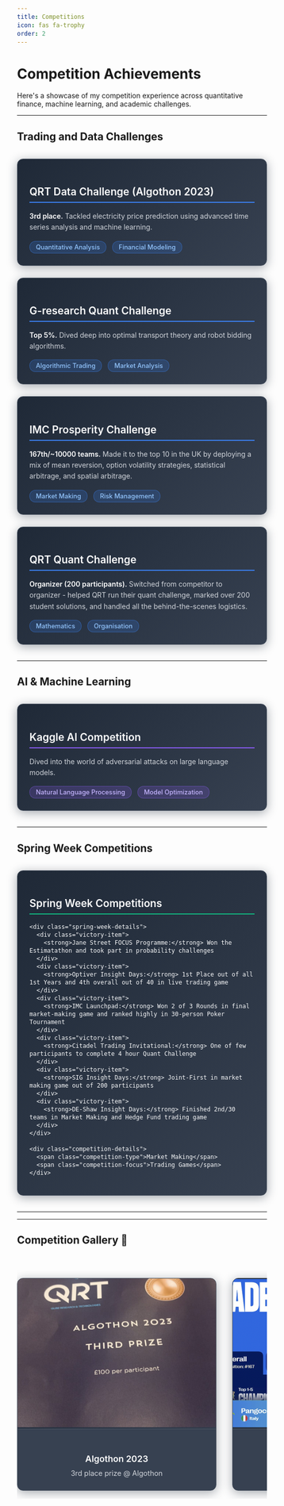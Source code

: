 ```yaml
---
title: Competitions
icon: fas fa-trophy
order: 2
---
```


# Competition Achievements

Here's a showcase of my competition experience across quantitative finance, machine learning, and academic challenges.

---

## Trading and Data Challenges

<div class="competition-section">
  <div class="competition-card quant">
    <h3>QRT Data Challenge (Algothon 2023)</h3>
    <p><strong>3rd place.</strong> Tackled electricity price prediction using advanced time series analysis and machine learning.</p>
    <div class="competition-details">
      <span class="competition-type">Quantitative Analysis</span>
      <span class="competition-focus">Financial Modeling</span>
    </div>
  </div>

  <div class="competition-card quant">
    <h3>G-research Quant Challenge</h3>
    <p><strong>Top 5%.</strong> Dived deep into optimal transport theory and robot bidding algorithms.</p>
    <div class="competition-details">
      <span class="competition-type">Algorithmic Trading</span>
      <span class="competition-focus">Market Analysis</span>
    </div>
  </div>

  <div class="competition-card quant">
    <h3>IMC Prosperity Challenge</h3>
    <p><strong>167th/~10000 teams.</strong> Made it to the top 10 in the UK by deploying a mix of mean reversion, option volatility strategies, statistical arbitrage, and spatial arbitrage.</p>
    <div class="competition-details">
      <span class="competition-type">Market Making</span>
      <span class="competition-focus">Risk Management</span>
    </div>
  </div>

  <div class="competition-card quant">
    <h3>QRT Quant Challenge</h3>
    <p><strong>Organizer (200 participants).</strong> Switched from competitor to organizer - helped QRT run their quant challenge, marked over 200 student solutions, and handled all the behind-the-scenes logistics.</p>
    <div class="competition-details">
      <span class="competition-type">Mathematics</span>
      <span class="competition-focus">Organisation</span>
    </div>
  </div>
</div>

---

## AI & Machine Learning

<div class="competition-section">
  <div class="competition-card ai">
    <h3>Kaggle AI Competition</h3>
    <p>Dived into the world of adversarial attacks on large language models.</p>
    <div class="competition-details">
      <span class="competition-type">Natural Language Processing</span>
      <span class="competition-focus">Model Optimization</span>
    </div>
  </div>
</div>

---

## Spring Week Competitions

<div class="competition-section">
  <div class="competition-card spring">
    <h3>Spring Week Competitions</h3>
    
    <div class="spring-week-details">
      <div class="victory-item">
        <strong>Jane Street FOCUS Programme:</strong> Won the Estimatathon and took part in probability challenges
      </div>
      <div class="victory-item">
        <strong>Optiver Insight Days:</strong> 1st Place out of all 1st Years and 4th overall out of 40 in live trading game
      </div>
      <div class="victory-item">
        <strong>IMC Launchpad:</strong> Won 2 of 3 Rounds in final market-making game and ranked highly in 30-person Poker Tournament
      </div>
      <div class="victory-item">
        <strong>Citadel Trading Invitational:</strong> One of few participants to complete 4 hour Quant Challenge
      </div>
      <div class="victory-item">
        <strong>SIG Insight Days:</strong> Joint-First in market making game out of 200 participants
      </div>
      <div class="victory-item">
        <strong>DE-Shaw Insight Days:</strong> Finished 2nd/30 teams in Market Making and Hedge Fund trading game
      </div>
    </div>
    
    <div class="competition-details">
      <span class="competition-type">Market Making</span>
      <span class="competition-focus">Trading Games</span>
    </div>
  </div>
</div>

---



---

## Competition Gallery 📸

<div class="competition-gallery">
  <div class="gallery-grid">
    <div class="gallery-item">
      <img src="/assets/img/qrtdatawin.png" alt="Algothon 2023 Achievement" />
      <div class="gallery-caption">
        <h4>Algothon 2023</h4>
        <p>3rd place prize @ Algothon</p>
      </div>
    </div>
    <div class="gallery-item">
      <img src="/assets/img/imcprosperity.png" alt="IMC Prosperity Challenge" />
      <div class="gallery-caption">
        <h4>IMC Prosperity Challenge</h4>
        <p>167th/~10000 teams</p>
      </div>
    </div>
    <div class="gallery-item">
      <img src="/assets/img/qrtquantchallenge.png" alt="QRT Quant Challenge" />
      <div class="gallery-caption">
        <h4>QRT Quant Challenge</h4>
        <p>Winners Photo</p>
      </div>
    </div>
    <div class="gallery-item">
      <img src="/assets/img/qrtchallengeleaderboard.png" alt="QRT Challenge Leaderboard" />
      <div class="gallery-caption">
        <h4>QRT Challenge Leaderboard</h4>
        <p>Final Sharpe Ratios of top teams (sel4)</p>
      </div>
    </div>
  </div>
</div>

<style>
.competition-section {
  margin: 2rem 0;
}

.competition-card {
  background: linear-gradient(135deg, #1f2937 0%, #374151 100%);
  border: 1px solid #4b5563;
  border-radius: 12px;
  padding: 1.5rem;
  margin-bottom: 1.5rem;
  box-shadow: 0 4px 20px rgba(31, 41, 55, 0.4);
  transition: transform 0.2s ease, box-shadow 0.2s ease;
  color: #f9fafb;
}

/* Dark mode support */
.dark .competition-card,
[data-theme="dark"] .competition-card,
.theme-dark .competition-card,
html[data-theme="dark"] .competition-card,
body.dark .competition-card,
body[data-theme="dark"] .competition-card {
  background: linear-gradient(135deg, #1f2937 0%, #374151 100%) !important;
  border: 1px solid #4b5563 !important;
  box-shadow: 0 4px 20px rgba(31, 41, 55, 0.4) !important;
  color: #f9fafb !important;
}

.dark .competition-card h3,
[data-theme="dark"] .competition-card h3,
.theme-dark .competition-card h3,
html[data-theme="dark"] .competition-card h3,
body.dark .competition-card h3,
body[data-theme="dark"] .competition-card h3 {
  color: #ffffff !important;
}

.dark .competition-card p,
[data-theme="dark"] .competition-card p,
.theme-dark .competition-card p,
html[data-theme="dark"] .competition-card p,
body.dark .competition-card p,
body[data-theme="dark"] .competition-card p {
  color: #d1d5db !important;
}

.dark .competition-card strong,
[data-theme="dark"] .competition-card strong,
.theme-dark .competition-card strong,
html[data-theme="dark"] .competition-card strong,
body.dark .competition-card strong,
body[data-theme="dark"] .competition-card strong {
  color: #ffffff !important;
}

.competition-card:hover {
  transform: translateY(-2px);
  box-shadow: 0 8px 15px rgba(0, 0, 0, 0.1);
}

.competition-card h3 {
  color: #ffffff;
  margin-bottom: 1rem;
  font-size: 1.3rem;
  font-weight: 600;
  border-bottom: 2px solid #d97706;
  padding-bottom: 0.5rem;
}

.competition-card.quant h3 {
  border-bottom-color: #3b82f6;
}

.competition-card.ai h3 {
  border-bottom-color: #8b5cf6;
}

.competition-card.spring h3 {
  border-bottom-color: #10b981;
}

.competition-card.academic h3 {
  border-bottom-color: #f59e0b;
}

.competition-card p {
  color: #d1d5db;
  line-height: 1.6;
  margin-bottom: 1rem;
}



.competition-card strong {
  color: #ffffff;
  font-weight: 600;
}

.competition-details {
  display: flex;
  gap: 0.75rem;
  flex-wrap: wrap;
}

.competition-type, .competition-focus {
  background: rgba(107, 114, 128, 0.2);
  color: #9ca3af;
  padding: 0.25rem 0.75rem;
  border-radius: 12px;
  font-size: 0.8rem;
  font-weight: 500;
  border: 1px solid rgba(107, 114, 128, 0.4);
}

.competition-card.quant .competition-type,
.competition-card.quant .competition-focus {
  background: rgba(59, 130, 246, 0.2);
  color: #93c5fd;
  border: 1px solid rgba(59, 130, 246, 0.4);
}

.competition-card.ai .competition-type,
.competition-card.ai .competition-focus {
  background: rgba(139, 92, 246, 0.2);
  color: #c4b5fd;
  border: 1px solid rgba(139, 92, 246, 0.4);
}

.competition-card.spring .competition-type,
.competition-card.spring .competition-focus {
  background: rgba(16, 185, 129, 0.2);
  color: #6ee7b7;
  border: 1px solid rgba(16, 185, 129, 0.4);
}

.competition-card.academic .competition-type,
.competition-card.academic .competition-focus {
  background: #fed7aa;
  color: #d97706;
}

/* Spring Week Details Styling */
.spring-week-details {
  margin: 1rem 0;
  padding: 1rem;
  background: rgba(16, 185, 129, 0.1);
  border: 1px solid rgba(16, 185, 129, 0.3);
  border-radius: 8px;
}

.victory-item {
  margin-bottom: 0.75rem;
  padding: 0.5rem 0;
  border-bottom: 1px solid rgba(16, 185, 129, 0.2);
  line-height: 1.5;
}

.victory-item:last-child {
  border-bottom: none;
  margin-bottom: 0;
}

.victory-item strong {
  color: #6ee7b7;
  font-weight: 600;
}

@media (max-width: 768px) {
  .competition-details {
    flex-direction: column;
  }
}

/* Competition Gallery Styles */
.competition-gallery {
  margin: 3rem 0;
  text-align: center;
}

.gallery-grid {
  display: flex;
  overflow-x: auto;
  scroll-behavior: smooth;
  gap: 2rem;
  padding: 1rem 0;
  margin-top: 1.5rem;
  scrollbar-width: thin;
  scrollbar-color: #64748b #f1f5f9;
}

.gallery-grid::-webkit-scrollbar {
  height: 8px;
}

.gallery-grid::-webkit-scrollbar-track {
  background: #f1f5f9;
  border-radius: 4px;
}

.gallery-grid::-webkit-scrollbar-thumb {
  background: #64748b;
  border-radius: 4px;
}

.gallery-grid::-webkit-scrollbar-thumb:hover {
  background: #475569;
}

.gallery-item {
  flex: 0 0 auto;
  width: 400px;
  background: linear-gradient(135deg, #1f2937 0%, #374151 100%);
  border: 1px solid #4b5563;
  border-radius: 12px;
  overflow: hidden;
  box-shadow: 0 4px 20px rgba(31, 41, 55, 0.4);
  transition: transform 0.3s ease, box-shadow 0.3s ease;
  position: relative;
}

/* Dark mode support for gallery */
.dark .gallery-item,
[data-theme="dark"] .gallery-item,
.theme-dark .gallery-item,
html[data-theme="dark"] .gallery-item,
body.dark .gallery-item,
body[data-theme="dark"] .gallery-item {
  background: linear-gradient(135deg, #1f2937 0%, #374151 100%) !important;
  border: 1px solid #4b5563 !important;
  box-shadow: 0 4px 20px rgba(31, 41, 55, 0.4) !important;
}

.dark .gallery-caption,
[data-theme="dark"] .gallery-caption,
.theme-dark .gallery-caption,
html[data-theme="dark"] .gallery-caption,
body.dark .gallery-caption,
body[data-theme="dark"] .gallery-caption {
  background: #374151 !important;
  border-top: 1px solid #4b5563 !important;
  color: #f9fafb !important;
}

.dark .gallery-caption h4,
[data-theme="dark"] .gallery-caption h4,
.theme-dark .gallery-caption h4,
html[data-theme="dark"] .gallery-caption h4,
body.dark .gallery-caption h4,
body[data-theme="dark"] .gallery-caption h4 {
  color: #ffffff !important;
}

.dark .gallery-caption p,
[data-theme="dark"] .gallery-caption p,
.theme-dark .gallery-caption p,
html[data-theme="dark"] .gallery-caption p,
body.dark .gallery-caption p,
body[data-theme="dark"] .gallery-caption p {
  color: #d1d5db !important;
}

.gallery-item:hover {
  transform: translateY(-4px);
  box-shadow: 0 8px 20px rgba(0, 0, 0, 0.1);
}

.gallery-item img {
  width: 100%;
  height: 300px;
  object-fit: cover;
  transition: transform 0.3s ease;
}

.gallery-item:hover img {
  transform: scale(1.05);
}

.gallery-caption {
  padding: 1.5rem;
  background: #374151;
  border-top: 1px solid #4b5563;
  color: #f9fafb;
}

.gallery-caption h4 {
  color: #ffffff;
  margin-bottom: 0.5rem;
  font-size: 1.1rem;
  font-weight: 600;
}

.gallery-caption p {
  color: #d1d5db;
  margin: 0;
  font-size: 0.9rem;
  line-height: 1.5;
}

@media (max-width: 768px) {
  .gallery-item {
    width: 300px;
  }
  
  .gallery-item img {
    height: 200px;
  }
  
  .gallery-grid {
    gap: 1rem;
  }
}
</style> 
